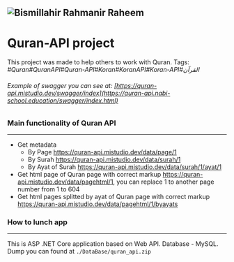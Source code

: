 ![Bismillahir Rahmanir Raheem](https://imanakhov.github.io/images/Bismillah_R_R.png "Bismillahir Rahmanir Raheem")
--------
# Quran-API project
This project was made to help others to work with Quran. Tags: _#Quran#QuranAPI#Quran-API#Koran#KoranAPI#Koran-API#القرآن‎_
###### Example of swagger you can see at: [https://quran-api.mistudio.dev/swagger/index](https://quran-api.nabi-school.education/swagger/index.html)

### Main functionality of Quran API
--------
- Get metadata
    - By Page https://quran-api.mistudio.dev/data/page/1
    - By Surah https://quran-api.mistudio.dev/data/surah/1
    - By Ayat of Surah https://quran-api.mistudio.dev/data/surah/1/ayat/1
- Get html page of Quran page with correct markup https://quran-api.mistudio.dev/data/pagehtml/1, you can replace 1 to another page number from 1 to 604
- Get html pages splitted by ayat of Quran page with correct markup https://quran-api.mistudio.dev/data/pagehtml/1/byayats

### How to lunch app
--------
This is ASP .NET Core application based on Web API. Database - MySQL. Dump you can found at `./DataBase/quran_api.zip`

